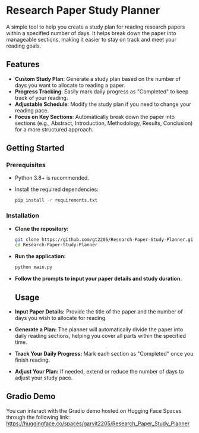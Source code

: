 # Research Paper Study Planner

A simple tool to help you create a study plan for reading research papers within a specified number of days. It helps break down the paper into manageable sections, making it easier to stay on track and meet your reading goals.

## Features

- **Custom Study Plan**: Generate a study plan based on the number of days you want to allocate to reading a paper.
- **Progress Tracking**: Easily mark daily progress as "Completed" to keep track of your reading.
- **Adjustable Schedule**: Modify the study plan if you need to change your reading pace.
- **Focus on Key Sections**: Automatically break down the paper into sections (e.g., Abstract, Introduction, Methodology, Results, Conclusion) for a more structured approach.

## Getting Started

### Prerequisites

- Python 3.8+ is recommended.
- Install the required dependencies:

   ```bash
   pip install -r requirements.txt

### Installation
- **Clone the repository:**
  ```bash
  git clone https://github.com/gt2205/Research-Paper-Study-Planner.git
  cd Research-Paper-Study-Planner

- **Run the application:**
  ```bash
  python main.py
- **Follow the prompts to input your paper details and study duration.**

  ## Usage
- **Input Paper Details:** Provide the title of the paper and the number of days you wish to allocate for reading.
- **Generate a Plan:** The planner will automatically divide the paper into daily reading sections, helping you cover all parts within the specified time.
- **Track Your Daily Progress:** Mark each section as "Completed" once you finish reading.
- **Adjust Your Plan:** If needed, extend or reduce the number of days to adjust your study pace.


## Gradio Demo
You can interact with the Gradio demo hosted on Hugging Face Spaces through the following link:
https://huggingface.co/spaces/garvit2205/Research_Paper_Study_Planner
